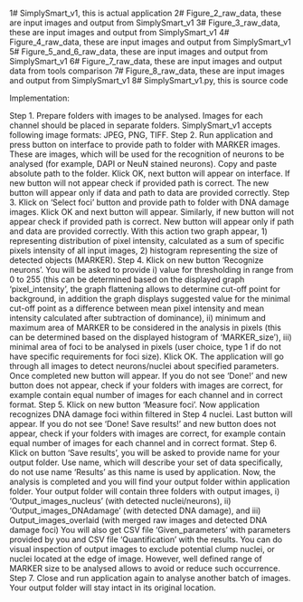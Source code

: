 1# SimplySmart_v1, this is actual application 
2# Figure_2_raw_data, these are input images and output from SimplySmart_v1
3# Figure_3_raw_data, these are input images and output from SimplySmart_v1
4# Figure_4_raw_data, these are input images and output from SimplySmart_v1
5# Figure_5_and_6_raw_data, these are input images and output from SimplySmart_v1
6# Figure_7_raw_data, these are input images and output data from tools comparison 
7# Figure_8_raw_data, these are input images and output from SimplySmart_v1
8# SimplySmart_v1.py, this is source code

Implementation: 

Step 1. Prepare folders with images to be analysed. Images for each channel should be placed in separate folders. SimplySmart_v1 accepts following image formats: JPEG,  PNG, TIFF. 
Step 2.  Run application and press button on interface to provide path to folder with MARKER images. These are images, which will be used for the recognition of neurons to be analysed (for example, DAPI or NeuN stained neurons). Copy and paste absolute path to the folder. Klick OK, next button will appear on interface. 
 If new button will not appear check if provided path is correct. The new button will appear only if data and path to data are provided correctly. 
Step 3. Klick on ‘Select foci’ button and provide path to folder with DNA damage images. Klick OK and next button will appear. 
Similarly, if new button will not appear check if provided path is correct. New button will appear only if path and data are provided correctly. 
With this action two graph appear, 1) representing distribution of pixel intensity, calculated as a sum of specific pixels intensity of all input images, 2) histogram representing the size of detected objects (MARKER). 
Step 4. Klick on new button ‘Recognize neurons’. You will be asked to provide i) value for thresholding in range from 0 to 255 (this can be determined based on the displayed graph ‘pixel_intensity’, the graph flattening allows to determine cut-off point for background, in addition the graph displays suggested value for the minimal cut-off point as a difference between mean pixel intensity and mean intensity calculated after subtraction of dominance), ii) minimum and maximum area of MARKER to be considered in the analysis in pixels (this can be determined based on the displayed histogram of ‘MARKER_size’), iii) minimal area of foci to be analysed in pixels (user choice, type 1 if do not have specific requirements for foci size). Klick OK. The application will go through all images to detect neurons/nuclei about specified parameters. Once completed new button will appear.
If you do not see ‘Done!’ and new button does not appear, check if your folders with images are correct, for example contain equal number of images for each channel and in correct format. 
Step 5. Klick on new button ‘Measure foci’. Now application recognizes DNA damage foci within filtered in Step 4 nuclei. Last button will appear. 
If you do not see ‘Done! Save results!’ and new button does not appear, check if your folders with images are correct, for example contain equal number of images for each channel and in correct format.
Step 6. Klick on button ‘Save results’, you will be asked to provide name for your output folder. Use name, which will describe your set of data specifically, do not use name ‘Results’ as this name is used by application. Now, the analysis is completed and you will find your output folder within application folder. Your output folder will contain three folders with output images, i) ‘Output_images_nucleus’ (with detected nuclei/neurons), ii) ‘Output_images_DNAdamage’ (with detected DNA damage), and iii) Output_images_overlaid (with merged raw images and detected DNA damage foci) You will also get CSV file ‘Given_parameters’ with parameters provided by you and CSV file ‘Quantification’ with the results. 
You can do visual inspection of output images to exclude potential clump nuclei, or nuclei located at the edge of image. However, well defined range of MARKER size to be analysed allows to avoid or reduce such occurrence. 
Step 7. Close and run application again to analyse another batch of images. Your output folder will stay intact in its original location. 
